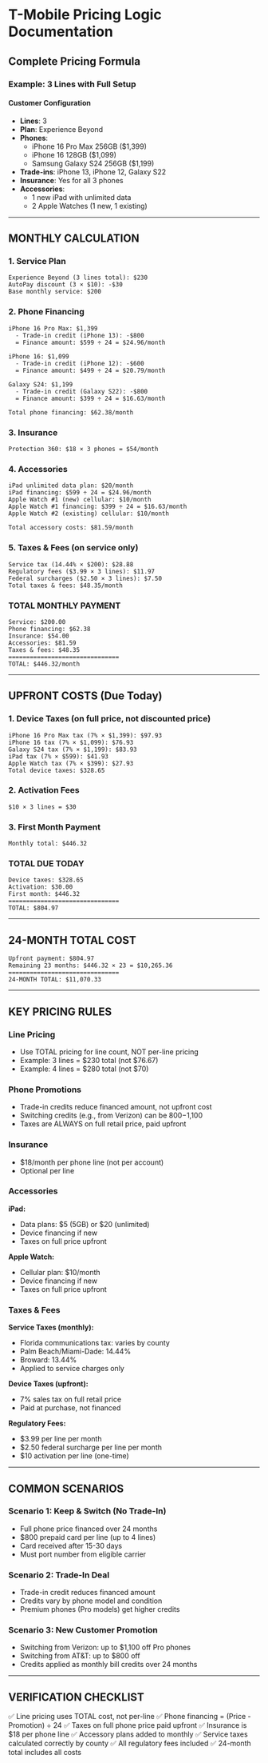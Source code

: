 # T-Mobile Pricing Logic Documentation

## Complete Pricing Formula

### Example: 3 Lines with Full Setup

#### Customer Configuration
- **Lines**: 3
- **Plan**: Experience Beyond
- **Phones**: 
  - iPhone 16 Pro Max 256GB ($1,399)
  - iPhone 16 128GB ($1,099)
  - Samsung Galaxy S24 256GB ($1,199)
- **Trade-ins**: iPhone 13, iPhone 12, Galaxy S22
- **Insurance**: Yes for all 3 phones
- **Accessories**:
  - 1 new iPad with unlimited data
  - 2 Apple Watches (1 new, 1 existing)

---

## MONTHLY CALCULATION

### 1. Service Plan
```
Experience Beyond (3 lines total): $230
AutoPay discount (3 × $10): -$30
Base monthly service: $200
```

### 2. Phone Financing
```
iPhone 16 Pro Max: $1,399
  - Trade-in credit (iPhone 13): -$800
  = Finance amount: $599 ÷ 24 = $24.96/month

iPhone 16: $1,099
  - Trade-in credit (iPhone 12): -$600
  = Finance amount: $499 ÷ 24 = $20.79/month

Galaxy S24: $1,199
  - Trade-in credit (Galaxy S22): -$800
  = Finance amount: $399 ÷ 24 = $16.63/month

Total phone financing: $62.38/month
```

### 3. Insurance
```
Protection 360: $18 × 3 phones = $54/month
```

### 4. Accessories
```
iPad unlimited data plan: $20/month
iPad financing: $599 ÷ 24 = $24.96/month
Apple Watch #1 (new) cellular: $10/month
Apple Watch #1 financing: $399 ÷ 24 = $16.63/month
Apple Watch #2 (existing) cellular: $10/month

Total accessory costs: $81.59/month
```

### 5. Taxes & Fees (on service only)
```
Service tax (14.44% × $200): $28.88
Regulatory fees ($3.99 × 3 lines): $11.97
Federal surcharges ($2.50 × 3 lines): $7.50
Total taxes & fees: $48.35/month
```

### TOTAL MONTHLY PAYMENT
```
Service: $200.00
Phone financing: $62.38
Insurance: $54.00
Accessories: $81.59
Taxes & fees: $48.35
===============================
TOTAL: $446.32/month
```

---

## UPFRONT COSTS (Due Today)

### 1. Device Taxes (on full price, not discounted price)
```
iPhone 16 Pro Max tax (7% × $1,399): $97.93
iPhone 16 tax (7% × $1,099): $76.93
Galaxy S24 tax (7% × $1,199): $83.93
iPad tax (7% × $599): $41.93
Apple Watch tax (7% × $399): $27.93
Total device taxes: $328.65
```

### 2. Activation Fees
```
$10 × 3 lines = $30
```

### 3. First Month Payment
```
Monthly total: $446.32
```

### TOTAL DUE TODAY
```
Device taxes: $328.65
Activation: $30.00
First month: $446.32
===============================
TOTAL: $804.97
```

---

## 24-MONTH TOTAL COST

```
Upfront payment: $804.97
Remaining 23 months: $446.32 × 23 = $10,265.36
===============================
24-MONTH TOTAL: $11,070.33
```

---

## KEY PRICING RULES

### Line Pricing
- Use TOTAL pricing for line count, NOT per-line pricing
- Example: 3 lines = $230 total (not $76.67)
- Example: 4 lines = $280 total (not $70)

### Phone Promotions
- Trade-in credits reduce financed amount, not upfront cost
- Switching credits (e.g., from Verizon) can be $800-$1,100
- Taxes are ALWAYS on full retail price, paid upfront

### Insurance
- $18/month per phone line (not per account)
- Optional per line

### Accessories
**iPad:**
- Data plans: $5 (5GB) or $20 (unlimited)
- Device financing if new
- Taxes on full price upfront

**Apple Watch:**
- Cellular plan: $10/month
- Device financing if new
- Taxes on full price upfront

### Taxes & Fees
**Service Taxes (monthly):**
- Florida communications tax: varies by county
- Palm Beach/Miami-Dade: 14.44%
- Broward: 13.44%
- Applied to service charges only

**Device Taxes (upfront):**
- 7% sales tax on full retail price
- Paid at purchase, not financed

**Regulatory Fees:**
- $3.99 per line per month
- $2.50 federal surcharge per line per month
- $10 activation per line (one-time)

---

## COMMON SCENARIOS

### Scenario 1: Keep & Switch (No Trade-In)
- Full phone price financed over 24 months
- $800 prepaid card per line (up to 4 lines)
- Card received after 15-30 days
- Must port number from eligible carrier

### Scenario 2: Trade-In Deal
- Trade-in credit reduces financed amount
- Credits vary by phone model and condition
- Premium phones (Pro models) get higher credits

### Scenario 3: New Customer Promotion
- Switching from Verizon: up to $1,100 off Pro phones
- Switching from AT&T: up to $800 off
- Credits applied as monthly bill credits over 24 months

---

## VERIFICATION CHECKLIST

✅ Line pricing uses TOTAL cost, not per-line
✅ Phone financing = (Price - Promotion) ÷ 24
✅ Taxes on full phone price paid upfront
✅ Insurance is $18 per phone line
✅ Accessory plans added to monthly
✅ Service taxes calculated correctly by county
✅ All regulatory fees included
✅ 24-month total includes all costs